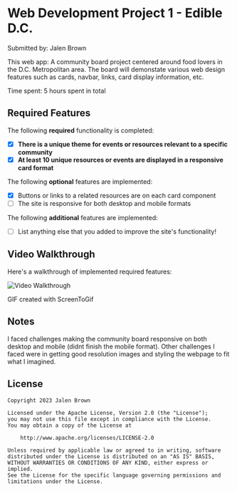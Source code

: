 # Web Development Project 1 - Edible D.C.

Submitted by: Jalen Brown

This web app: A community board project centered around food lovers in the D.C. Metropolitan area. The board will demonstate various web design features such as cards, navbar, links, card display information, etc.

Time spent: 5 hours spent in total

## Required Features

The following **required** functionality is completed:

- [x] **There is a unique theme for events or resources relevant to a specific community**
- [x] **At least 10 unique resources or events are displayed in a responsive card format**

The following **optional** features are implemented:

- [x] Buttons or links to a related resources are on each card component
- [ ] The site is responsive for both desktop and mobile formats

The following **additional** features are implemented:

* [ ] List anything else that you added to improve the site's functionality!

## Video Walkthrough

Here's a walkthrough of implemented required features:

<img src='[http://i.imgur.com/a/2sEsl8P](https://i.imgur.com/RudflHR.mp4)' title='Video Walkthrough' width='' alt='Video Walkthrough' />

<!-- Replace this with whatever GIF tool you used! -->
GIF created with ScreenToGif

<!-- Recommended tools:
[Kap](https://getkap.co/) for macOS
[ScreenToGif](https://www.screentogif.com/) for Windows
[peek](https://github.com/phw/peek) for Linux. -->

## Notes

I faced challenges making the community board responsive on both desktop and mobile (didnt finish the mobile format). Other challenges I faced were in getting good resolution images and styling the webpage to fit what I imagined.

## License

    Copyright 2023 Jalen Brown

    Licensed under the Apache License, Version 2.0 (the "License");
    you may not use this file except in compliance with the License.
    You may obtain a copy of the License at

        http://www.apache.org/licenses/LICENSE-2.0

    Unless required by applicable law or agreed to in writing, software
    distributed under the License is distributed on an "AS IS" BASIS,
    WITHOUT WARRANTIES OR CONDITIONS OF ANY KIND, either express or implied.
    See the License for the specific language governing permissions and
    limitations under the License.

